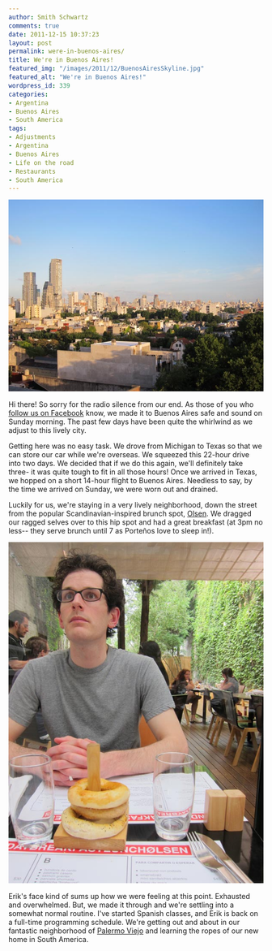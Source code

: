 ```yaml
---
author: Smith Schwartz
comments: true
date: 2011-12-15 10:37:23
layout: post
permalink: were-in-buenos-aires/
title: We're in Buenos Aires!
featured_img: "/images/2011/12/BuenosAiresSkyline.jpg"
featured_alt: "We're in Buenos Aires!"
wordpress_id: 339
categories:
- Argentina
- Buenos Aires
- South America
tags:
- Adjustments
- Argentina
- Buenos Aires
- Life on the road
- Restaurants
- South America
---
```


![](/images/2011/12/IMG_5385.jpg)

Hi there! So sorry for the radio silence from our end. As those of you who [follow us on Facebook](https://www.facebook.com/Schwartzography) know, we made it to Buenos Aires safe and sound on Sunday morning. The past few days have been quite the whirlwind as we adjust to this lively city.

Getting here was no easy task. We drove from Michigan to Texas so that we can store our car while we're overseas. We squeezed this 22-hour drive into two days. We decided that if we do this again, we'll definitely take three- it was quite tough to fit in all those hours! Once we arrived in Texas, we hopped on a short 14-hour flight to Buenos Aires. Needless to say, by the time we arrived on Sunday, we were worn out and drained. 

Luckily for us, we're staying in a very lively neighborhood, down the street from the popular Scandinavian-inspired brunch spot, [Olsen](http://argentinastravel.com/444/olsen-restaurant-palermo-buenos-aires/). We dragged our ragged selves over to this hip spot and had a great breakfast (at 3pm no less-- they serve brunch until 7 as Porteños love to sleep in!).

![](/images/2011/12/IMG_5362.jpg)

Erik's face kind of sums up how we were feeling at this point. Exhausted and overwhelmed. But, we made it through and we're settling into a somewhat normal routine. I've started Spanish classes, and Erik is back on a full-time programming schedule. We're getting out and about in our fantastic neighborhood of [Palermo Viejo](http://en.wikipedia.org/wiki/Palermo,_Buenos_Aires) and learning the ropes of our new home in South America.



